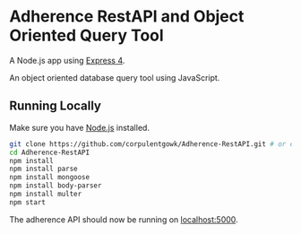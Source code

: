 # Adherence RestAPI and Object Oriented Query Tool

A Node.js app using [Express 4](http://expressjs.com/).

An object oriented database query tool using JavaScript. 
## Running Locally

Make sure you have [Node.js](http://nodejs.org/) installed.

```sh
git clone https://github.com/corpulentgowk/Adherence-RestAPI.git # or clone your own fork
cd Adherence-RestAPI
npm install
npm install parse
npm install mongoose
npm install body-parser
npm install multer
npm start
```

The adherence API should now be running on [localhost:5000](http://localhost:5000/).

